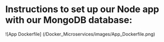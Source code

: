 
# Instructions to set up our Node app with our MongoDB database:

![App Dockerfile] (/Docker_Microservices/images/App_Dockerfile.png)
